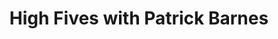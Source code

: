 ﻿---
layout: podcast
title: High Fives with Patrick Barnes
description: We sat down and talked with Patrick Barnes, CEO of Advocately about using free offers to get prospects to book meetings with you.
coverImage: ./img/podcast/podcast-image-17.jpg
refLink: leadiq.com

audioLinks: https://w.soundcloud.com/player/?url=https%3A%2F%2Fapi.soundcloud.com%2Ftracks%2F343242341&amp;auto_play=false&amp;show_artwork=true&amp;visual=true&amp;origin=twitter
webImage: ./img/podcast/video-img/image-17.png
---